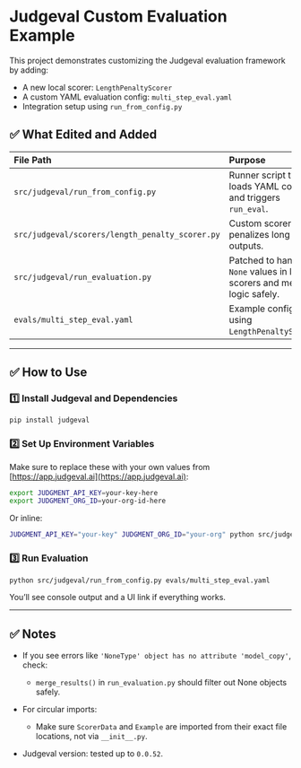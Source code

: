 # Judgeval Custom Evaluation Example

This project demonstrates customizing the Judgeval evaluation framework by adding:

* A new local scorer: `LengthPenaltyScorer`
* A custom YAML evaluation config: `multi_step_eval.yaml`
* Integration setup using `run_from_config.py`

## ✅ What Edited and Added

| File Path                                       | Purpose                                                                  |
| :---------------------------------------------- | :----------------------------------------------------------------------- |
| `src/judgeval/run_from_config.py`               | Runner script that loads YAML config and triggers `run_eval`.            |
| `src/judgeval/scorers/length_penalty_scorer.py` | Custom scorer that penalizes long outputs.                               |
| `src/judgeval/run_evaluation.py`                | Patched to handle `None` values in local scorers and merge logic safely. |
| `evals/multi_step_eval.yaml`                    | Example config file using `LengthPenaltyScorer`.                         |

---

## ✅ How to Use

### 1️⃣ Install Judgeval and Dependencies

```bash
pip install judgeval
```

### 2️⃣ Set Up Environment Variables

Make sure to replace these with your own values from [https://app.judgeval.ai](https://app.judgeval.ai):

```bash
export JUDGMENT_API_KEY=your-key-here
export JUDGMENT_ORG_ID=your-org-id-here
```

Or inline:

```bash
JUDGMENT_API_KEY="your-key" JUDGMENT_ORG_ID="your-org" python src/judgeval/run_from_config.py evals/multi_step_eval.yaml
```

### 3️⃣ Run Evaluation

```bash
python src/judgeval/run_from_config.py evals/multi_step_eval.yaml
```

You’ll see console output and a UI link if everything works.

---

## ✅ Notes

* If you see errors like `'NoneType' object has no attribute 'model_copy'`, check:

  * `merge_results()` in `run_evaluation.py` should filter out None objects safely.
* For circular imports:

  * Make sure `ScorerData` and `Example` are imported from their exact file locations, not via `__init__.py`.
* Judgeval version: tested up to `0.0.52`.
